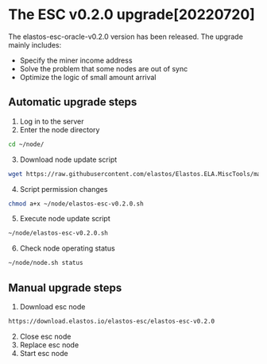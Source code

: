 # The ESC v0.2.0 upgrade[20220720]

The elastos-esc-oracle-v0.2.0 version has been released. The upgrade mainly includes:
- Specify the miner income address
- Solve the problem that some nodes are out of sync
- Optimize the logic of small amount arrival

## Automatic upgrade steps

1. Log in to the server
2. Enter the node directory

```bash
cd ~/node/
```

3. Download node update script

```bash
wget https://raw.githubusercontent.com/elastos/Elastos.ELA.MiscTools/master/upgrade/esc/elastos-esc-v0.2.0.sh
```
4. Script permission changes

```bash
chmod a+x ~/node/elastos-esc-v0.2.0.sh
```

5. Execute node update script

```bash
~/node/elastos-esc-v0.2.0.sh
```

6. Check node operating status

```bash
~/node/node.sh status
```

## Manual upgrade steps

1. Download esc node

```bash
https://download.elastos.io/elastos-esc/elastos-esc-v0.2.0
```

2. Close esc node
3. Replace esc node
4. Start esc node